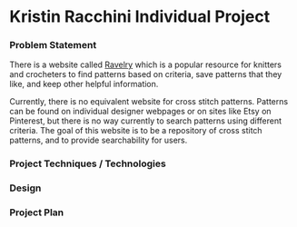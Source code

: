 # Kristin Racchini Individual Project

### Problem Statement
There is a website called [Ravelry](http://www.ravelry.com) which is a popular resource for knitters and crocheters to find patterns based on criteria, save patterns that they like, and keep other helpful information.  

Currently, there is no equivalent website for cross stitch patterns.  Patterns can be found on individual designer webpages or on sites like Etsy on Pinterest, but there is no way currently to search patterns using different criteria.  The goal of this website is to be a repository of cross stitch patterns, and to provide searchability for users.   

### Project Techniques / Technologies

### Design

### Project Plan 
